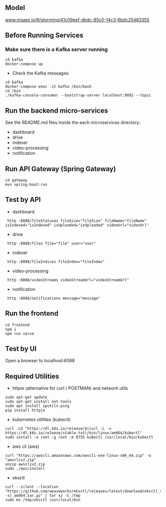 # 

## Model
www.msaez.io/#/storming/41c09eef-dbdc-85c0-14c3-6bdc25483355

## Before Running Services
### Make sure there is a Kafka server running
```
cd kafka
docker-compose up
```
- Check the Kafka messages:
```
cd kafka
docker-compose exec -it kafka /bin/bash
cd /bin
./kafka-console-consumer --bootstrap-server localhost:9092 --topic
```

## Run the backend micro-services
See the README.md files inside the each microservices directory:

- dashboard
- drive
- indexer
- video-processing
- notification


## Run API Gateway (Spring Gateway)
```
cd gateway
mvn spring-boot:run
```

## Test by API
- dashboard
```
 http :8088/fileStatuses fileSize="fileSize" fileName="fileName" isIndexed="isIndexed" isUploaded="isUploaded" videoUrl="videoUrl" 
```
- drive
```
 http :8088/files file="file" user="user" 
```
- indexer
```
 http :8088/fileIndices fileIndex="fileIndex" 
```
- video-processing
```
 http :8088/videoStreams videoStreamUrl="videoStreamUrl" 
```
- notification
```
 http :8088/notifications message="message" 
```


## Run the frontend
```
cd frontend
npm i
npm run serve
```

## Test by UI
Open a browser to localhost:8088

## Required Utilities

- httpie (alternative for curl / POSTMAN) and network utils
```
sudo apt-get update
sudo apt-get install net-tools
sudo apt install iputils-ping
pip install httpie
```

- kubernetes utilities (kubectl)
```
curl -LO "https://dl.k8s.io/release/$(curl -L -s https://dl.k8s.io/release/stable.txt)/bin/linux/amd64/kubectl"
sudo install -o root -g root -m 0755 kubectl /usr/local/bin/kubectl
```

- aws cli (aws)
```
curl "https://awscli.amazonaws.com/awscli-exe-linux-x86_64.zip" -o "awscliv2.zip"
unzip awscliv2.zip
sudo ./aws/install
```

- eksctl 
```
curl --silent --location "https://github.com/weaveworks/eksctl/releases/latest/download/eksctl_$(uname -s)_amd64.tar.gz" | tar xz -C /tmp
sudo mv /tmp/eksctl /usr/local/bin
```

